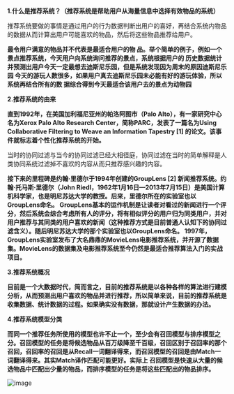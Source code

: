 ****1.什么是推荐系统？（推荐系统是帮助用户从海量信息中选择有效物品的系统）****

推荐系统要做的事情是通过用户的行为数据判断出用户的喜好，再结合系统内物品的数据从而计算出用户可能喜欢的物品，然后将这些物品推荐给用户。

**最令用户满意的物品并不代表是最适合用户的物
品。举个简单的例子，例如一个景点推荐系统，今天用户向系统询问推荐的景点，系统根据用户的
历史数据统计并预测出用户今天一定最想去迪斯尼乐园，但是系统发现因为周末的原因迪斯尼乐园
今天的游玩人数很多，如果用户真去迪斯尼乐园未必能有好的游玩体验，所以系统再结合所有的数
据综合得到今天最适合该用户去的景点为动物园**

**2.推荐系统的由来**

**直到1992年，在美国加利福尼亚州的帕洛阿图市（Palo Alto），有一家研究中心名为Xerox Palo Alto Research Center，简称PARC，发表了一篇名为Using Collaborative Filtering to Weave an  Information Tapestry [1] 的论文。该事件就标志着个性化推荐系统的开始。**

当时的协同过滤与当今的协同过滤已经大相径庭，协同过滤在当时的简单解释是人类协同系统过滤掉不喜欢的内容从而只推荐感兴趣的内容。

**接下来的里程碑是约翰·里德尔于1994年创建的GroupLens [2] 新闻推荐系统。约翰·托马斯·里德尔（John Riedl，1962年1月16日—2013年7月15日）是美国计算机科学家，也是明尼苏达大学的教授。后来，里德尔所在的实验室也以GroupLens命名。
GroupLens基本的运作机制是让读者对看过的新闻进行一个评分，然后系统会综合考虑所有人的评分，将有相似评分的用户归为同类用户，并对用户推荐与其同类的用户喜欢的新闻（这种推荐方式是目前普通人认知下的协同过滤含义）。随后明尼苏达大学的那个实验室也以GroupLens命名。
1997年，GroupLens实验室发布了大名鼎鼎的MovieLens电影推荐系统，并开源了数据集。MovieLens的数据集及电影推荐系统至今仍然是最适合推荐算法入门的实战项目。**

**3.推荐系统概况**

**目前是一个大数据时代，简而言之，目前的推荐系统是以各种各样的算法进行建模分析，从而预测出用户喜欢的物品并进行推荐，所以简单来说，目前的推荐系统是收集数据、统计数据的过程。如果确实没有数据，那就设计产生数据的办法。**

**4.推荐系统模型分类**

**而同一个推荐任务所使用的模型也许不止一个，至少会有召回模型与排序模型之分。召回模型的任务是将候选物品从百万级降至千百级，召回区别于召回率的那个召回，召回率的召回是从Recall一词翻译得来，而召回模型的召回是由Match一词翻译得来。其实Match译作匹配可能更好。实际上
召回模型是快速从大量的候选物品中匹配出少量的物品，而排序模型的任务是将这些匹配出的物品排序。**


![image](https://github.com/user-attachments/assets/a2af96b4-9c28-4a5e-9444-ee3a79282d5d)
